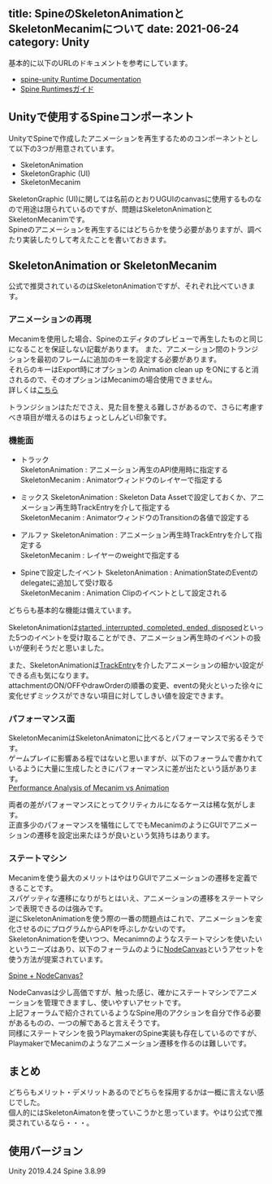 title: SpineのSkeletonAnimationとSkeletonMecanimについて
date: 2021-06-24
category: Unity
---

基本的に以下のURLのドキュメントを参考にしています。  
* [spine-unity Runtime Documentation](http://ja.esotericsoftware.com/spine-unity)
* [Spine Runtimesガイド](http://ja.esotericsoftware.com/spine-runtimes-guide)  

## Unityで使用するSpineコンポーネント

UnityでSpineで作成したアニメーションを再生するためのコンポーネントとして以下の3つが用意されています。  

* SkeletonAnimation
* SkeletonGraphic (UI) 
* SkeletonMecanim

SkeletonGraphic (UI)に関しては名前のとおりUGUIのcanvasに使用するものなので用途は限られているのですが、問題はSkeletonAnimationとSkeletonMecanimです。  
Spineのアニメーションを再生するにはどちらかを使う必要がありますが、調べたり実装したりして考えたことを書いておきます。


## SkeletonAnimation or SkeletonMecanim

公式で推奨されているのはSkeletonAnimationですが、それぞれ比べていきます。

### アニメーションの再現

Mecanimを使用した場合、Spineのエディタのプレビューで再生したものと同じになることを保証しない記載があります。
また、アニメーション間のトランジションを最初のフレームに追加のキーを設定する必要があります。  
それらのキーはExport時にオプションの Animation clean up をONにすると消されるので、そのオプションはMecanimの場合使用できません。  
詳しくは[こちら](http://esotericsoftware.com/spine-unity#Required-Additional-Keys)

トランジションはただでさえ、見た目を整える難しさがあるので、さらに考慮すべき項目が増えるのはちょっとしんどい印象です。

### 機能面

* トラック  
   SkeletonAnimation : アニメーション再生のAPI使用時に指定する  
   SkeletonMecanim : Animatorウィンドウのレイヤーで指定する

* ミックス
  SkeletonAnimation : Skeleton Data Assetで設定しておくか、アニメーション再生時TrackEntryを介して指定する  
  SkeletonMecanim : AnimatorウィンドウのTransitionの各値で設定する

* アルファ
  SkeletonAnimation : アニメーション再生時TrackEntryを介して指定する  
  SkeletonMecanim : レイヤーのweightで指定する

* Spineで設定したイベント
  SkeletonAnimation : AnimationStateのEventのdelegateに追加して受け取る  
  SkeletonMecanim : Animation Clipのイベントとして設定される

どちらも基本的な機能は備えています。  

SkeletonAnimationは[started, interrupted, completed, ended, disposed](http://ja.esotericsoftware.com/spine-unity#Processing-AnimationState-Events)といった5つのイベントを受け取ることができ、アニメーション再生時のイベントの扱いが便利そうだと思いました。  

また、SkeletonAnimationは[TrackEntry](http://ja.esotericsoftware.com/spine-api-reference#TrackEntry)を介したアニメーションの細かい設定ができる点も気になります。  
attachmentのON/OFFやdrawOrderの順番の変更、eventの発火といった徐々に変化せずミックスができない項目に対してしきい値を設定できます。  


### パフォーマンス面

SkeletonMecanimはSkeletonAnimatonに比べるとパフォーマンスで劣るそうです。  
ゲームプレイに影響ある程ではないと思いますが、以下のフォーラムで書かれているように大量に生成したときにパフォーマンスに差が出たという話があります。  
[Performance Analysis of Mecanim vs Animation](http://ja.esotericsoftware.com/forum/Performance-Analysis-of-Mecanim-vs-Animation-15046)

両者の差がパフォーマンスにとってクリティカルになるケースは稀な気がします。  
正直多少のパフォーマンスを犠牲にしてでもMecanimのようにGUIでアニメーションの遷移を設定出来たほうが良いという気持ちはあります。  



### ステートマシン

Mecanimを使う最大のメリットはやはりGUIでアニメーションの遷移を定義できることです。  
スパゲッティな遷移になりがちとはいえ、アニメーションの遷移をステートマシンで表現できるのは強みです。  
逆にSkeletonAnimationを使う際の一番の問題点はこれで、アニメーションを変化させるのにプログラムからAPIを呼ぶしかないのです。  
SkeletonAnimationを使いつつ、Mecanimnのようなステートマシンを使いたいというニーズはあり、以下のフォーラムのように[NodeCanvas](https://assetstore.unity.com/packages/tools/visual-scripting/nodecanvas-14914?locale=ja-JP)というアセットを使う方法が提案されています。  

[Spine + NodeCanvas?](http://ja.esotericsoftware.com/forum/Spine-NodeCanvas-6366)

NodeCanvasは少し高価ですが、触った感じ、確かにステートマシンでアニメーションを管理できますし、使いやすいアセットです。  
上記フォーラムで紹介されているようなSpine用のアクションを自分で作る必要があるものの、一つの解であると言えそうです。  
同様にステートマシンを扱うPlaymakerのSpine実装も存在しているのですが、PlaymakerでMecanimのようなアニメーション遷移を作るのは難しいです。  

## まとめ

どちらもメリット・デメリットあるのでどちらを採用するかは一概に言えない感じでした。  
個人的にはSkeletonAimatonを使っていこうかと思っています。やはり公式で推奨されているなら・・・。

## 使用バージョン

Unity 2019.4.24
Spine 3.8.99